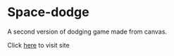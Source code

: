 # Space-dodge
A second version of dodging game made from canvas.

Click [here](https://cs-newgame.netlify.app/) to visit site
